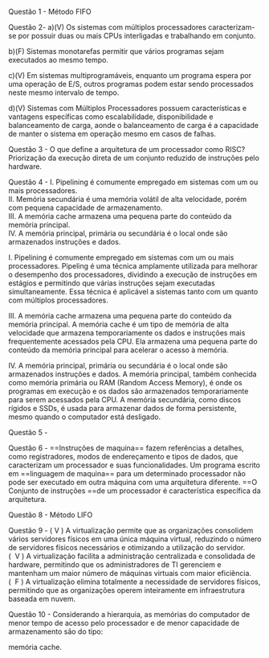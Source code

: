 Questão 1 - Método FIFO

Questão 2-
a)(V) Os sistemas com múltiplos processadores caracterizam-se por possuir duas ou mais CPUs interligadas e trabalhando em conjunto. 

b)(F) Sistemas monotarefas permitir que vários programas sejam executados ao mesmo tempo.

c)(V) Em sistemas multiprogramáveis, enquanto um programa espera por uma operação de E/S, outros programas podem estar sendo processados neste mesmo intervalo de tempo. 

d)(V) Sistemas com Múltiplos Processadores possuem características e vantagens específicas como escalabilidade, disponibilidade e balanceamento de carga, aonde o balanceamento de carga é a capacidade de manter o sistema em operação mesmo em casos de falhas.

Questão 3 - O que define a arquitetura de um processador como RISC?
Priorização da execução direta de um conjunto reduzido de instruções pelo hardware.


Questão 4 - 
I. Pipelining é comumente empregado em sistemas com um ou mais processadores.  
II. Memória secundária é uma memória volátil de alta velocidade, porém com pequena capacidade de armazenamento.  
III. A memória cache armazena uma pequena parte do conteúdo da memória principal.   
IV. A memória principal, primária ou secundária é o local onde são armazenados instruções e dados.

I. Pipelining é comumente empregado em sistemas com um ou mais processadores. Pipeling é uma técnica amplamente utilizada para melhorar o desempenho dos processadores, dividindo a execução de instruções em estágios e permitindo que várias instruções sejam executadas simultaneamente. Essa técnica é aplicável a sistemas tanto com um quanto com múltiplos processadores.

III. A memória cache armazena uma pequena parte do conteúdo da memória principal. A memória cache é um tipo de memória de alta velocidade que armazena temporariamente os dados e instruções mais frequentemente acessados ​​pela CPU. Ela armazena uma pequena parte do conteúdo da memória principal para acelerar o acesso à memória.

IV. A memória principal, primária ou secundária é o local onde são armazenados instruções e dados. A memória principal, também conhecida como memória primária ou RAM (Random Access Memory), é onde os programas em execução e os dados são armazenados temporariamente para serem acessados pela CPU. A memória secundária, como discos rígidos e SSDs, é usada para armazenar dados de forma persistente, mesmo quando o computador está desligado.


Questão 5 - 

Questão 6 - ==Instruções de maquina== fazem referências a detalhes, como registradores, modos de endereçamento e tipos de dados, que caracterizam um processador e suas funcionalidades. Um programa escrito em ==linguagem de maquina== para um determinado processador não pode ser executado em outra máquina com uma arquitetura diferente. ==O Conjunto de instruções ==de um processador é característica específica da arquitetura.

Questão 8 - Método LIFO

Questão 9 - 
( V ) A virtualização permite que as organizações consolidem vários servidores físicos em uma única máquina virtual, reduzindo o número de servidores físicos necessários e otimizando a utilização do servidor.  
(  V ) A virtualização facilita a administração centralizada e consolidada de hardware, permitindo que os administradores de TI gerenciem e mantenham um maior número de máquinas virtuais com maior eficiência.  
(  F ) A virtualização elimina totalmente a necessidade de servidores físicos, permitindo que as organizações operem inteiramente em infraestrutura baseada em nuvem.

Questão 10 - Considerando a hierarquia, as memórias do computador de menor tempo de acesso pelo processador e de menor capacidade de armazenamento são do tipo:

memória cache.